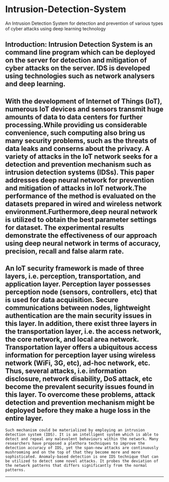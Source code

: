 # Intrusion-Detection-System
An Intrusion Detection System for detection and prevention of various types of cyber attacks using deep learning technology

Introduction:
	Intrusion Detection System is an command line program which can be deployed on the server for detection and mitigation of cyber attacks on the server.
IDS is developed using technologies such as network analysers and deep learning.
----------------------------------------------------------------------------------------------------------------------
With the development of Internet of Things (IoT), numerous IoT devices and sensors transmit huge amounts of data to data centers for further processing.While providing us considerable convenience, such computing also bring us many security problems, such as the threats of data leaks and conserns about the privacy. A variety of attacks in the IoT network seeks for a detection and prevention mechanism such as intrusion detection systems (IDSs). This paper addresses deep neural network for prevention and mitigation of attacks in IoT network.The performance of the method is evaluated on the datasets prepared in wired and wireless network environment.Furthermore,deep neural network is utilized to obtain the best parameter settings for dataset. The experimental results demonstrate the effectiveness of our approach using deep neural network in terms of accuracy, precision, recall and false alarm rate.
-----------------------------------------------------------------------------------------------------------------------
An IoT security framework is made of three layers, i.e. perception, transportation, and application layer. Perception layer possesses perception node (sensors, controllers, etc) that is used for data acquisition. Secure communications between nodes, lightweight authentication are the main security issues in this layer. In addition, there exist three layers in the transportation layer, i.e. the access network, the core network, and local area network. Transportation layer offers a ubiquitous access information for perception layer using wireless network (WiFi, 3G, etc), ad-hoc network, etc. Thus, several attacks, i.e. information disclosure, network disability, DoS attack, etc become the prevalent security issues found in this layer. To overcome these problems, attack detection and prevention mechanism might be deployed before they make a huge loss in the entire layer.
----------------------------------------------------------------------------------------------------------------------
	Such mechanism could be materialized by employing an intrusion detection system (IDS). It is an intelligent system which is able to detect and repeal any malevolent behaviours within the network. Many researchers have proposed a plethora techniques to improve the detection accuracy of IDS, yet the span-new attacks are continuously mushrooming and on the top of that they become more and more sophisticated. Anomaly-based detection is one IDS technique that can be utilized to detect some novel attacks. It probes the deviation of the network patterns that differs significantly from the normal patterns.
-----------------------------------------------------------------------------------------------------------------------
